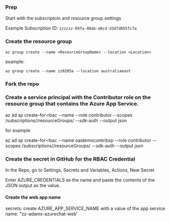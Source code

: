 ### Prep
Start with the subscriptoin and resource group settings

Example Subscription ID: ```zzzzzz-09fa-40ab-a0cd-d3d7d055fc7a```

### Create the resource group

```az group create --name <ResourceGroupName> --location <Location>```

example: 

```
az group create --name zz0205a --location australiaeast
```


### Fork the repo

### Create a service principal with the Contributor role on the resource group that contains the Azure App Service.
az ad sp create-for-rbac --name <NAME OF THE CREDENTIAL> --role contributor --scopes /subscriptions/<SUBSCRIPTION ID>/resourceGroups/<RESOURCE GROUP> --sdk-auth --output json

for example

az ad sp create-for-rbac --name oaidemocontribsp --role contributor --scopes /subscriptions/<SUBSCRIPTION ID>/resourceGroups/<RESOURCE GROUP> --sdk-auth --output json


### Create the secret in GitHub for the RBAC Credential

In the Repo, go to Settings, Secrets and Variables, Actions, New Secret

Enter AZURE_CREDENTIALS as the name and paste the contents of the JSON output as the value.

#### Create the web app name
secrets: create AZURE_APP_SERVICE_NAME with a value of the app service name. "zz-adams-azurechat-web'
